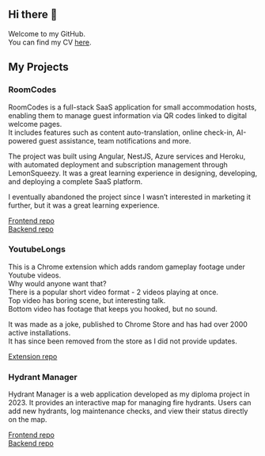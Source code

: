 ## Hi there 👋

Welcome to my GitHub.\
You can find my CV [here](https://simonsambolec.github.io/simonsambolec/Simon_Sambolec_CV.pdf).

## My Projects

### RoomCodes
RoomCodes is a full-stack SaaS application for small accommodation hosts, enabling them to manage guest information via QR codes linked to digital welcome pages.\
It includes features such as content auto-translation, online check-in, AI-powered guest assistance, team notifications and more.

The project was built using Angular, NestJS, Azure services and Heroku, with automated deployment and subscription management through LemonSqueezy. It was a great learning experience in designing, developing, and deploying a complete SaaS platform.

I eventually abandoned the project since I wasn’t interested in marketing it further, but it was a great learning experience.

[Frontend repo](https://github.com/simonsambolec/room-codes-frontend)\
[Backend repo](https://github.com/simonsambolec/room-codes-backend)

### YoutubeLongs
This is a Chrome extension which adds random gameplay footage under Youtube videos.\
Why would anyone want that?\
There is a popular short video format - 2 videos playing at once. \
Top video has boring scene, but interesting talk. \
Bottom video has footage that keeps you hooked, but no sound.

It was made as a joke, published to Chrome Store and has had over 2000 active installations.\
It has since been removed from the store as I did not provide updates.

[Extension repo](https://github.com/simonsambolec/gameplay-plugin)

### Hydrant Manager
Hydrant Manager is a web application developed as my diploma project in 2023. It provides an interactive map for managing fire hydrants. Users can add new hydrants, log maintenance checks, and view their status directly on the map.

[Frontend repo](https://github.com/simonsambolec/hidranti-web)\
[Backend repo](https://github.com/simonsambolec/hidranti-backend)
